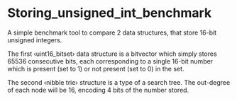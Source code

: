 # Storing_unsigned_int_benchmark
A simple benchmark tool to compare 2 data structures, that store 16-bit unsigned integers.

The first ‹uint16_bitset› data structure is a bitvector which simply stores
65536 consecutive bits, each corresponding to a single 16-bit number
which is present (set to 1) or not present (set to 0) in the set.

The second ‹nibble trie› structure is a type of a search tree. The
out-degree of each node will be 16, encoding 4 bits of the number stored. 
